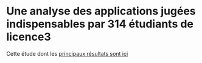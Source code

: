 # Une analyse des applications jugées indispensables par 314 étudiants de licence3
Cette étude dont les [principaux résultats sont ici]()